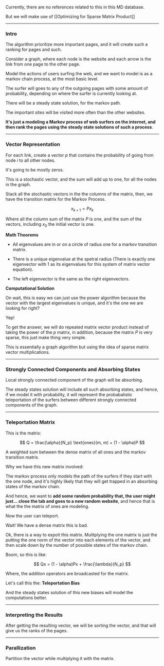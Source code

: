 Currently, there are no references related to this in this MD database. 

But we will make use of [[Optimizing for Sparse Matrix Product]]

---
### **Intro**

The algorithm prioritize more important pages, and it will create such a ranking for pages and such. 

Consider a graph, where each node is the website and each arrow is the link from one page to the other page. 

Model the actions of users surfing the web, and we want to model is as a markov chain process, at the most basic level. 

The surfer will goes to any of the outgoing pages with some amount of probability, depending on where the surfer is currently looking at. 

There will be a steady state solution, for the markov path. 

The important sites will be visited more often than the other websites. 

**It's just a modeling a Markov process of web surfers on the internet, and then rank the pages using the steady state solutions of such a process**. 


---
### **Vector Representation**

For each link, create a vector $p$ that contains the probability of going from node $i$ to all other nodes. 

It's going to be mostly zeros. 

This is a stochastic vector, and the sum will add up to one, for all the nodes in the graph. 

Stack all the stochastic vectors in the the columns of the matrix, then, we have the transition matrix for the Markov Process. 

$$
x_{k + 1} = Px_{k}
$$

Where all the column sum of the matrix $P$ is one, and the sum of the vectors, including $x_0$ the initial vector is one.

**Math Theorems**

* All eigenvalues are in or on a circle of radius one for a markov transition matrix. 

* There is a unique eigenvalue at the spetral radius (There is exactly one eigenvector with 1 as its eigenvalues for this system of matrix vector equation). 

* The left eigenvector is the same as the right eigenvectors. 

**Computational Solution**

On wait, this is easy we can just use the power algorithm because the vector with the largest eigenvalues is unique, and it's the one we are looking for right? 

Yep!

To get the answer, we will do repeated matrix vector product instead of taking the power of the $p$ matrix, in addition, because the matrix $P$ is very sparse, this just make thing very simple. 

This is essentially a graph algorithm but using the idea of sparse matrix vector multiplications. 

---
### **Strongly Connected Components and Absorbing States**

Local strongly connected component of the graph will be absorbing. 

The steady states solution will include all such absorbing states, and hence, if we model it with probability, it will represent the probabalistic teleportation of the surfers between different strongly connected components of the graph. 

---
### **Teleportation Matrix**

This is the matrix: 

$$
Q = \frac{\alpha}{N_p} \text{ones}(m, m) + (1 - \alpha)P
$$

A weighted sum between the dense matrix of all ones and the markov transition matrix. 

Why we have this new matrix involved: 

The markov process only models the path of the surfers if they start with the one node, and it's highly likely that they will get trapped in an absorbing states of the markov chain.

And hence, we want to **add some random probability that, the user might just... close the tab and goes to a new random website**, and hence that is what the the matrix of ones are modeling. 

Now the user can teleport. 

Wait! We have a dense matrix this is bad. 

Ok, there is a way to expoit this matrix. Mulitplying the one matrix is just the putting the one norm of the vector into each elements of the vector, and then scale down by the number of possible states of the markov chain. 

Boom, so this is like: 

$$
Qx = (1 - \alpha)Px + \frac{\lambda}{N_p}
$$

Where, the addition operators are broadcasted for the matrix. 

Let's call this the: **Teleportation Bias**

And the steady states solution of this new biases will model the computations better. 

---
### **Interpreting the Results**

After getting the resulting vector, we will be sorting the vector, and that will give us the ranks of the pages. 

---
### **Parallization**

Partition the vector while multiplying it with the matrix. 




